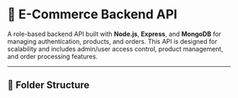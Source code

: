 # 🛒 E-Commerce Backend API

A role-based backend API built with **Node.js**, **Express**, and **MongoDB** for managing authentication, products, and orders. This API is designed for scalability and includes admin/user access control, product management, and order processing features.

---

## 📁 Folder Structure

